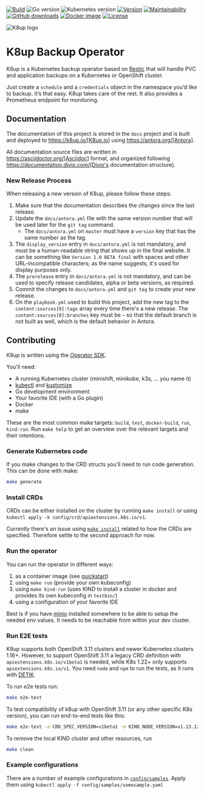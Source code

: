 [![Build](https://img.shields.io/github/workflow/status/vshn/k8up/Test)][build]
![Go version](https://img.shields.io/github/go-mod/go-version/vshn/k8up)
![Kubernetes version](https://img.shields.io/badge/k8s-v1.20-blue)
[![Version](https://img.shields.io/github/v/release/vshn/k8up)][releases]
[![Maintainability](https://img.shields.io/codeclimate/maintainability/vshn/k8up)][codeclimate]
[![GitHub downloads](https://img.shields.io/github/downloads/vshn/k8up/total)][releases]
[![Docker image](https://img.shields.io/docker/pulls/vshn/k8up)][dockerhub]
[![License](https://img.shields.io/github/license/vshn/k8up)][license]

![K8up logo](docs/modules/ROOT/assets/images/k8up-logo.svg "K8up")

# K8up Backup Operator

K8up is a Kubernetes backup operator based on [Restic](https://restic.readthedocs.io) that will handle PVC and application backups on a Kubernetes or OpenShift cluster.

Just create a `schedule` and a `credentials` object in the namespace you’d like to backup.
It’s that easy. K8up takes care of the rest. It also provides a Prometheus endpoint for monitoring.

## Documentation

The documentation of this project is stored in the `docs` project and is built and deployed to https://k8up.io/[K8up.io] using https://antora.org/[Antora].

All documentation source files are written in https://asciidoctor.org/[Asciidoc] format, and organized following https://documentation.divio.com/[Divio's documentation structure].

### New Release Process

When releasing a new version of K8up, please follow these steps:

1. Make sure that the documentation describes the changes since the last release.
2. Update the `docs/antora.yml` file with the same version number that will be used later for the `git tag` command.
   * The `docs/antora.yml` on `master` must have a `version` key that has the same number as the tag.
3. The `display_version` entry in `docs/antora.yml` is not mandatory, and must be a human-readable string that shows up in the final website. It can be something like `Version 1.0 BETA final` with spaces and other URL-incompatible characters; as the name suggests, it's used for display purposes only.
4. The `prerelease` entry in `docs/antora.yml` is not mandatory, and can be used to specify release candidates, alpha or beta versions, as required.
5. Commit the changes to `docs/antora.yml` and `git tag` to create your new release.
6. On the `playbook.yml` used to build this project, add the new tag to the `content:sources[0]:tags` array every time there's a new release. The `content:sources[0]:branches` key must be `~` so that the default branch is not built as well, which is the default behavior in Antora.

## Contributing

K8up is written using the [Operator SDK](https://sdk.operatorframework.io/docs).

You'll need:

- A running Kubernetes cluster (minishift, minikube, k3s, ... you name it)
- [kubectl](https://kubernetes.io/docs/tasks/tools/install-kubectl/) and [kustomize](https://kubernetes-sigs.github.io/kustomize/installation/)
- Go development environment
- Your favorite IDE (with a Go plugin)
- Docker
- make

These are the most common make targets: `build`, `test`, `docker-build`, `run`, `kind-run`.
Run `make help` to get an overview over the relevant targets and their intentions.

### Generate Kubernetes code

If you make changes to the CRD structs you'll need to run code generation.
This can be done with make:

```bash
make generate
```

### Install CRDs

CRDs can be either installed on the cluster by running `make install` or using `kubectl apply -k config/crd/apiextensions.k8s.io/v1`.

Currently there's an issue using [`make install`](https://github.com/kubernetes-sigs/kubebuilder/issues/1544) related to how the CRDs are specified.
Therefore settle to the second approach for now.

### Run the operator

You can run the operator in different ways:

1. as a container image (see [quickstart](https://sdk.operatorframework.io/docs/building-operators/golang/quickstart/))
2. using `make run` (provide your own kubeconfig)
3. using `make kind-run` (uses KIND to install a cluster in docker and provides its own kubeconfig in `testbin/`)
4. using a configuration of your favorite IDE

Best is if you have [minio](https://min.io/download) installed somewhere to be able to setup the needed env values. It needs to be reachable from within your dev cluster.

### Run E2E tests

K8up supports both OpenShift 3.11 clusters and newer Kubernetes clusters 1.16+.
However, to support OpenShift 3.11 a legacy CRD definition with `apiextensions.k8s.io/v1beta1` is needed, while K8s 1.22+ only supports `apiextensions.k8s.io/v1`.
You need `node` and `npm` to run the tests, as it runs with [DETIK][detik].

To run e2e tests run:

```bash
make e2e-test
```

To test compatibility of k8up with OpenShift 3.11 (or any other specific K8s version), you can run end-to-end tests like this:

```bash
make e2e-test -e CRD_SPEC_VERSION=v1beta1 -e KIND_NODE_VERSION=v1.13.12 -e KIND_KUBECTL_ARGS=--validate=false
```

To remove the local KIND cluster and other resources, run

```bash
make clean
```

### Example configurations

There are a number of example configurations in [`config/samples`](config/samples).
Apply them using `kubectl apply -f config/samples/somesample.yaml`

[build]: https://github.com/vshn/k8up/actions?query=workflow%3ATest
[releases]: https://github.com/vshn/k8up/releases
[license]: https://github.com/vshn/k8up/blob/master/LICENSE
[dockerhub]: https://hub.docker.com/r/vshn/k8up
[detik]: https://github.com/bats-core/bats-detik
[codeclimate]: https://codeclimate.com/github/vshn/k8up
